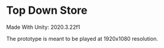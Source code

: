 # Top Down Store

Made With Unity: 2020.3.22f1

The prototype is meant to be played at 1920x1080 resolution.






